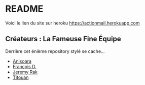 # README
Voici le lien du site sur heroku <a href="https://actionmail.herokuapp.com">https://actionmail.herokuapp.com</a>
## Créateurs : La Fameuse Fine Équipe ##
Derrière cet énième repository stylé se cache...
* <a href="https://github.com/AniMoure">Anisoara</a>
* <a href="https://github.com/TheFSilver">François D.</a>
* <a href="https://github.com/skageraz">Jeremy Rak</a>
* <a href="https://github.com/Titouax">Titouan</a>
